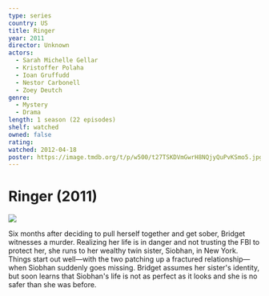 ```yaml
---
type: series
country: US
title: Ringer
year: 2011
director: Unknown
actors:
  - Sarah Michelle Gellar
  - Kristoffer Polaha
  - Ioan Gruffudd
  - Nestor Carbonell
  - Zoey Deutch
genre:
  - Mystery
  - Drama
length: 1 season (22 episodes)
shelf: watched
owned: false
rating:
watched: 2012-04-18
poster: https://image.tmdb.org/t/p/w500/t27TSKDVmGwrH8NQjyQuPvKSmo5.jpg
---
```


# Ringer (2011)

![](https://image.tmdb.org/t/p/w500/t27TSKDVmGwrH8NQjyQuPvKSmo5.jpg)

Six months after deciding to pull herself together and get sober, Bridget witnesses a murder. Realizing her life is in danger and not trusting the FBI to protect her, she runs to her wealthy twin sister, Siobhan, in New York. Things start out well—with the two patching up a fractured relationship—when Siobhan suddenly goes missing. Bridget assumes her sister's identity, but soon learns that Siobhan's life is not as perfect as it looks and she is no safer than she was before.